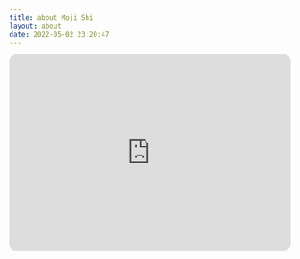 ```yaml
---
title: about Moji Shi
layout: about
date: 2022-05-02 23:20:47
---
```

<iframe style="border-radius:12px" src="https://open.spotify.com/embed/playlist/526Ubk5DN5i5akWQTM9cSD?utm_source=generator&theme=0" width="100%" height="352" frameBorder="0" allowfullscreen="" allow="autoplay; clipboard-write; encrypted-media; fullscreen; picture-in-picture" loading="lazy"></iframe>